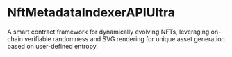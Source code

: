 # NftMetadataIndexerAPIUltra
A smart contract framework for dynamically evolving NFTs, leveraging on-chain verifiable randomness and SVG rendering for unique asset generation based on user-defined entropy.
